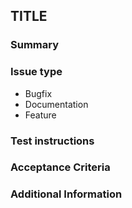 ## TITLE

### Summary

<!-- Describe the change below, including rationale and design decisions -->

<!-- HINT: Include "Fixes #nnn" if you are fixing an existing issue -->

### Issue type

<!-- Pick one below and delete the rest -->
- Bugfix
- Documentation
- Feature

### Test instructions

<!-- Please provide instructions for testing this PR -->

### Acceptance Criteria

<!-- Please list criteria required to ensure this change has been sufficiently reviewed.  -->

<!-- Example ticklist:
  - [ ] GitHub Actions Build passes.
  - [ ] Documentation updated.
-->

### Additional Information

<!-- Include additional information to help people understand the change here -->

<!-- Paste verbatim command output below, e.g. before and after your change -->

```text

```
